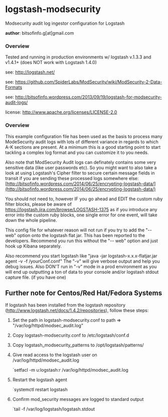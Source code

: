 logstash-modsecurity
====================

Modsecurity audit log ingestor configuration for Logstash

**author**: bitsofinfo.g[at]gmail.com

### Overview 

Tested and running in production environments w/ logstash v.1.3.3 and v1.4.1+ (does NOT work with Logstash 1.4.0)

see: http://logstash.net/

see: https://github.com/SpiderLabs/ModSecurity/wiki/ModSecurity-2-Data-Formats

see: http://bitsofinfo.wordpress.com/2013/09/19/logstash-for-modsecurity-audit-logs/

license: http://www.apache.org/licenses/LICENSE-2.0

### Overview

This example configuration file has been used as the basis to process many ModeSecurity audit logs with lots of different variance in regards to which A-K sections are present. At a minimum this is a good starting point to start tackling a complex log format and you can customize it to you needs.

Also note that ModSecurity Audit logs can definately contains some very sensitive data (like user passwords etc). So you might want to also take a look at using Logstash's Cipher filter to secure certain message fields in transit if you are sending these processed logs somewhere else: [http://bitsofinfo.wordpress.com/2014/06/25/encrypting-logstash-data/](http://bitsofinfo.wordpress.com/2014/06/25/encrypting-logstash-data/)

You should not need to, however IF you go ahead and EDIT the custom ruby filter blocks, please be aware of https://logstash.jira.com/browse/LOGSTASH-1375 as if you introduce any error into the custom ruby blocks, one single error for one event, will take down the whole pipeline.

This config file for whatever reason will not run if you try to add the "-- web" option onto the logstash flat jar. This has been reported to the developers. Recommend you run this without the "-- web" option and just hook up Kibana separately.

Also recommend you start logstash like "java -jar logstash-x.x.x-flatjar.jar agent -v -f /yourConf.conf"  The "-v" will give verbose output and help you debug issues. Also DON'T run in "-v" mode in a prod environment as you will end up outputting a ton of data to your console and/or logstash stdout capture file. (if you have one)

Further note for Centos/Red Hat/Fedora Systems
----------------------------------------------

If logstash has been installed from the logstash repository (http://www.logstash.net/docs/1.4.2/repositories), follow these steps:

  1. Set the path in logstash-modsecurity.conf to path => "/var/log/httpd/modsec_audit.log"
  2. Copy logstash-modsecurity.conf to /etc/logstash/conf.d
  3. Copy logstash_modsecurity_patterns to /opt/logstash/patterns/
  4. Give read access to the logstash user on /var/log/httpd/modsec_audit.log

     `setfacl -m u:logstash:r /var/log/httpd/modsec_audit.log

  5. Restart the logstash agent

     `systemctl restart logstash

  6. Confirm mod_security messages are logged to standard output

     `tail -f /var/log/logstash/logstash.stdout

